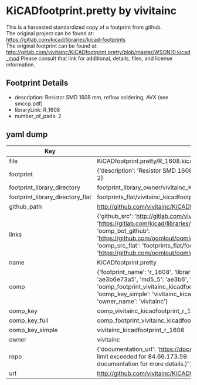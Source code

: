 # KiCADfootprint.pretty by vivitainc  
This is a harvested standardized copy of a footprint from github.  
The original project can be found at:  
https://gitlab.com/kicad/libraries/kicad-footprints  
The original footprint can be found at:
http://gitlab.com/vivitainc/KiCADfootprint.pretty/blob/master/WSON10.kicad_mod
Please consult that link for additional, details, files, and license information.  
## Footprint Details
* description: Resistor SMD 1608 mm, reflow soldering, AVX (see smccp.pdf)  
* libraryLink: R_1608  
* number_of_pads: 2  
## yaml dump  
| Key | Value |  
| --- | --- |  
| file | KiCADfootprint.pretty/R_1608.kicad_mod |  
| footprint | {'description': 'Resistor SMD 1608 mm, reflow soldering, AVX (see smccp.pdf)', 'libraryLink': 'R_1608', 'number_of_pads': 2} |  
| footprint_library_directory | footprint_library_owner/vivitainc_KiCADfootprint.pretty |  
| footprint_library_directory_flat | footprints_flat/vivitainc_kicadfootprint_r_1608/working |  
| github_path | http://github.com/vivitainc/KiCADfootprint.pretty/blob/master/R_1608.kicad_mod |  
| links | {'github_src': 'http://gitlab.com/vivitainc/KiCADfootprint.pretty/blob/master/WSON10.kicad_mod', 'github_src_repo': 'https://gitlab.com/kicad/libraries/kicad-footprints', 'oomp_bot': 'footprints/vivitainc_kicadfootprint_r_1608/working', 'oomp_bot_github': 'https://github.com/oomlout/oomlout_oomp_footprint_bot/tree/main/footprints/vivitainc_kicadfootprint_r_1608/working', 'oomp_src_flat': 'footprints_flat/footprints_flat/vivitainc_kicadfootprint_r_1608/working', 'oomp_src_flat_github': 'https://github.com/oomlout/oomlout_oomp_footprint_src/tree/main/footprints_flat/vivitainc_kicadfootprint_r_1608/working'} |  
| name | KiCADfootprint.pretty |  
| oomp | {'footprint_name': 'r_1608', 'library_name': 'kicadfootprint', 'md5': 'ae3b6e73a5f9365738118eb96e792911', 'md5_10': 'ae3b6e73a5', 'md5_5': 'ae3b6', 'md5_6': 'ae3b6e', 'oomp_key': 'oomp_vivitainc_kicadfootprint_r_1608', 'oomp_key_extra': 'oomp_footprint_vivitainc_kicadfootprint_r_1608', 'oomp_key_full': 'oomp_footprint_vivitainc_kicadfootprint_r_1608_ae3b6e', 'oomp_key_simple': 'vivitainc_kicadfootprint_r_1608', 'original_filename': 'KiCADfootprint.pretty/R_1608.kicad_mod', 'owner_name': 'vivitainc'} |  
| oomp_key | oomp_vivitainc_kicadfootprint_r_1608 |  
| oomp_key_full | oomp_footprint_vivitainc_kicadfootprint_r_1608 |  
| oomp_key_simple | vivitainc_kicadfootprint_r_1608 |  
| owner | vivitainc |  
| repo | {'documentation_url': 'https://docs.github.com/rest/overview/resources-in-the-rest-api#rate-limiting', 'message': "API rate limit exceeded for 84.66.173.59. (But here's the good news: Authenticated requests get a higher rate limit. Check out the documentation for more details.)"} |  
| url | http://github.com/vivitainc/KiCADfootprint.pretty |  

